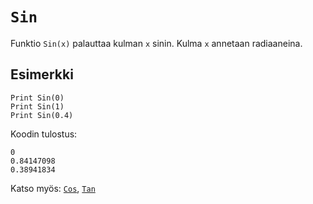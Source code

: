 `Sin`
==========

Funktio `Sin(x)` palauttaa kulman `x` sinin. Kulma `x` annetaan radiaaneina.

Esimerkki
----------

    Print Sin(0)
    Print Sin(1)
    Print Sin(0.4)
    
Koodin tulostus:

    0
    0.84147098
    0.38941834

Katso myös: [`Cos`](manual:cos), [`Tan`](manual:tan)